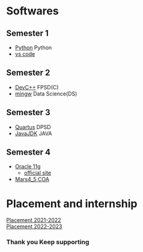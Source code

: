 # Softwares 

## Semester 1
  - [Python](https://www.python.org/downloads/) Python<br>
  - [vs code](https://code.visualstudio.com/download)<br>

## Semester 2
  - [DevC++](https://sourceforge.net/projects/orwelldevcpp/) FPSD(C)<br>
  - [mingw](https://sourceforge.net/projects/mingw/) Data Science(DS)<br>
## Semester 3
  - [Quartus](https://drive.google.com/drive/folders/1e_Yc1MO5Dt27wSM18jYi1vjcFGEhL2_W?usp=sharing) DPSD<br>
  - [JavaJDK](https://www.oracle.com/in/java/technologies/downloads/) JAVA<br>
## Semester 4
  - [Oracle 11g](https://drive.google.com/drive/u/1/folders/1b2zs1ybTZ2s4HznPrrIEJ14enUz4wb_k) <br>
     - [official site](oracle.com/in/database/technologies/oracle19c-windows-downloads.html)
  - [Mars4_5 COA](https://github.com/KKBUGHUNTER/Books_and_Software/blob/main/Mars4_5.jar)
# Placement and internship 
[Placement 2021-2022](https://github.com/KKBUGHUNTER/Important/blob/main/SSN%20Placement%202021%20-%202022.pdf)<br>
[Placement 2022-2023](https://github.com/KKBUGHUNTER/Important/blob/main/Placement%202022-2023.pdf)
### Thank you Keep supporting 
